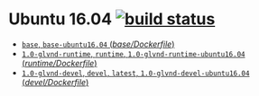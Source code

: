 # Ubuntu 16.04 [![build status](https://gitlab.com/nvidia/opengl/badges/ubuntu16.04/build.svg)](https://gitlab.com/nvidia/opengl/commits/ubuntu16.04)

- [`base`, `base-ubuntu16.04` (*base/Dockerfile*)](https://gitlab.com/opengl/cuda/blob/ubuntu16.04/base/Dockerfile)
- [`1.0-glvnd-runtime`, `runtime`, `1.0-glvnd-runtime-ubuntu16.04` (*runtime/Dockerfile*)](https://gitlab.com/nvidia/opengl/blob/ubuntu16.04/1.0-glvnd/runtime/Dockerfile)
- [`1.0-glvnd-devel`, `devel`, `latest`, `1.0-glvnd-devel-ubuntu16.04` (*devel/Dockerfile*)](https://gitlab.com/nvidia/opengl/blob/ubuntu16.04/1.0-glvnd/devel/Dockerfile)
